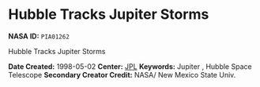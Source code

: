# Hubble Tracks Jupiter Storms

**NASA ID:** `PIA01262`

Hubble Tracks Jupiter Storms

**Date Created:** 1998-05-02
**Center:** [JPL](https://www.jpl.nasa.gov/)
**Keywords:** Jupiter , Hubble Space Telescope
**Secondary Creator Credit:** NASA/ New Mexico State Univ.
